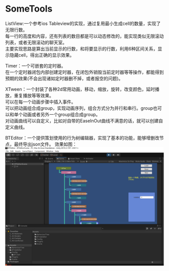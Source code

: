 # SomeTools
ListView:一个参考ios Tableview的实现，通过复用最小生成cell的数量，实现了无限行数。  
每一行的高度和内容，还有列表的数目都是可以动态修改的，能实现类似无限滚动列表，或者无限滚动的聊天室。  
主要实现思路是算出当前显示的行数，和将要显示的行数，利用6种区间关系，显示隐藏cell，得出正确的显示效果。  

Timer：一个可嵌套的定时器。  
在一个定时器闭包内部创建定时器，在闭包外销毁当前定时器等等操作，都能得到预期的效果(不会出现诸如定时器删不掉，或者报空的问题)。  

XTween：一个封装了各种2d常用动画，移动，缩放，旋转，改变颜色，延时播放，重复播放等等效果。  
可以在每一个动画步骤中插入事件。  
可以把动画组合成group，实现动画序列，组合方式分为并行和串行。group也可以和单个动画或者另外一个group组合成group。  
对动画曲线可以自定义，比如对自带的EaseInOut曲线不满意的话，就可以创建自定义曲线。  


BTEditor：一个提供策划使用的行为树编辑器，实现了基本的功能，能够增删改节点，最终导出json文件。
效果如图：![Image text](https://github.com/arBao/SomeTools/blob/master/BTEditor/example.png)  
